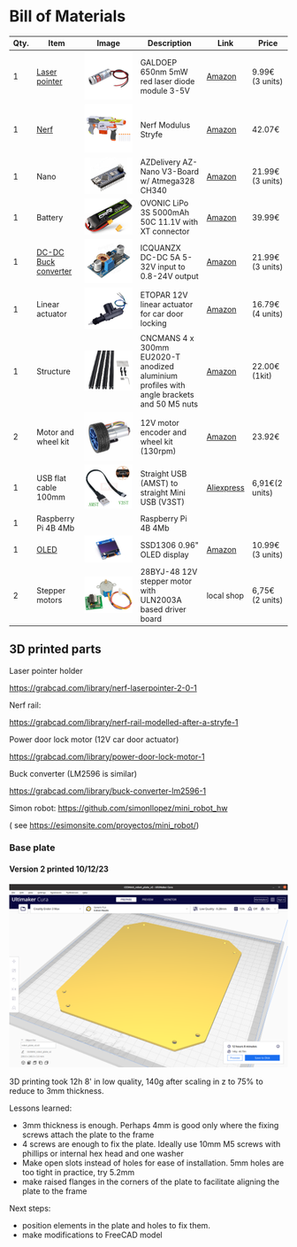 # Bill of Materials

| Qty. | Item                                            | Image                                         | Description                                                  | Link                                                         | Price            |
| ---- | ----------------------------------------------- | --------------------------------------------- | ------------------------------------------------------------ | ------------------------------------------------------------ | ---------------- |
| 1    | [Laser pointer](./BOM/laser_pointer.md)         | ![](./BOM/assets/laser.jpg)                   | GALDOEP 650nm 5mW red laser diode module 3-5V                | [Amazon](https://www.amazon.es/dp/B09J3TB26H)                | 9.99€ (3  units) |
| 1    | [Nerf](./BOM/nerf.md)                           | ![](./BOM/assets/nerf_stryfe.jpg)             | Nerf Modulus Stryfe                                          | [Amazon](https://www.amazon.es/gp/product/B072PYD365)        | 42.07€           |
| 1    | Nano                                            | ![](./BOM/assets/arduino_nano.jpg)            | AZDelivery AZ-Nano V3-Board w/ Atmega328 CH340               | [Amazon]()                                                   | 21.99€ (3 units) |
| 1    | Battery                                         | ![](./BOM/assets/battery.jpg)                 | OVONIC LiPo 3S 5000mAh 50C 11.1V with XT connector           | [Amazon]()                                                   | 39.99€           |
| 1    | [DC-DC Buck converter](./BOM/buck_converter.md) | ![](./BOM/assets/buck_converter.jpg)          | ICQUANZX DC-DC 5A 5-32V input to 0.8-24V output              | [Amazon](https://www.amazon.es/dp/B07VQ89RZG)                | 21.99€ (3 units) |
| 1    | Linear actuator                                 | ![](./BOM/assets/linear_actuator.jpg)         | ETOPAR 12V linear actuator for car door locking              | [Amazon](https://www.amazon.es/gp/product/B08NG6LTY2)        | 16.79€ (4 units) |
| 1    | Structure                                       | ![](./BOM/assets/structure.jpg)               | CNCMANS 4 x 300mm EU2020-T anodized aluminium profiles with angle brackets and 50 M5 nuts | [Amazon](https://www.amazon.es/dp/B0BX648N6P)                | 22.00€ (1kit)    |
| 2    | Motor and wheel kit                             | ![](./BOM/assets/motor_encoder_wheel_kit.jpg) | 12V motor encoder and wheel kit (130rpm)                     | [Amazon](https://www.amazon.es/dp/B07WT22RNK)                | 23.92€           |
| 1    | USB flat cable 100mm                            | ![](./BOM/assets/usb_cable.jpg)               | Straight USB (AMST) to straight Mini USB (V3ST)              | [Aliexpress](https://es.aliexpress.com/item/1005002551406991.html?spm=a2g0n.order_detail.order_detail_item.3.578739d32xzMxK&gatewayAdapt=glo2esp) | 6,91€(2 units)   |
| 1    | Raspberry Pi 4B 4Mb                             |                                               | Raspberry Pi 4B 4Mb                                          |                                                              |                  |
| 1    | [OLED](./BOM/OLED.md)                           | ![](./BOM/assets/OLED.jpg)                    | SSD1306 0.96" OLED display                                   | [Amazon](https://www.amazon.es/dp/B09GVTRB2W)                | 10.99€ (3 units) |
| 2    | Stepper motors                                  | ![](./BOM/assets/stepper.png)                 | 28BYJ-48 12V stepper motor with ULN2003A based driver board  | local shop                                                   | 6,75€ (2 units)  |

## 3D printed parts

Laser pointer holder 

https://grabcad.com/library/nerf-laserpointer-2-0-1

Nerf rail:

https://grabcad.com/library/nerf-rail-modelled-after-a-stryfe-1

Power door lock motor (12V car door actuator)

https://grabcad.com/library/power-door-lock-motor-1

Buck converter (LM2596 is similar)

https://grabcad.com/library/buck-converter-lm2596-1

Simon robot: https://github.com/simonllopez/mini_robot_hw 

( see https://esimonsite.com/proyectos/mini_robot/)

### Base plate 

#### Version 2 printed 10/12/23

![](./BOM/assets/base_plate_v2.png)

3D printing took 12h 8' in low quality, 140g after scaling in z to 75% to reduce to 3mm thickness.

Lessons learned: 

* 3mm thickness is enough. Perhaps 4mm is good only where the fixing screws attach the plate to the frame
* 4 screws are enough to fix the plate. Ideally use 10mm M5 screws with phillips or internal hex head and one washer 
* Make open slots instead of holes for ease of installation. 5mm holes are too tight in practice, try 5.2mm
* make raised flanges in the corners of the plate to facilitate aligning the plate to the frame

Next steps: 

* position elements in the plate and holes to fix them.
* make modifications to FreeCAD model
